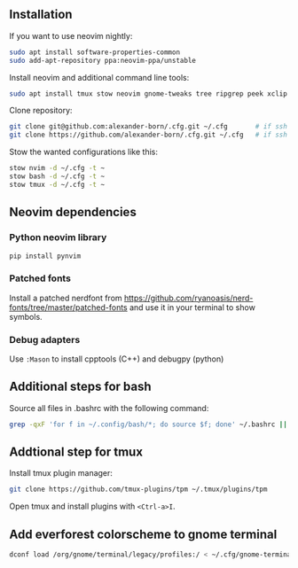 ## Installation
If you want to use neovim nightly:
```bash
sudo apt install software-properties-common
sudo add-apt-repository ppa:neovim-ppa/unstable
```
Install neovim and additional command line tools:
```bash
sudo apt install tmux stow neovim gnome-tweaks tree ripgrep peek xclip fd-find gnome-tweak-tool clang-format fzf npm git
```
Clone repository:
```bash
git clone git@github.com:alexander-born/.cfg.git ~/.cfg       # if ssh is configured
git clone https://github.com/alexander-born/.cfg.git ~/.cfg   # if ssh is not configured
```
Stow the wanted configurations like this:
```bash
stow nvim -d ~/.cfg -t ~
stow bash -d ~/.cfg -t ~
stow tmux -d ~/.cfg -t ~
```

## Neovim dependencies
### Python neovim library
```bash
pip install pynvim
```
### Patched fonts
Install a patched nerdfont from https://github.com/ryanoasis/nerd-fonts/tree/master/patched-fonts and use it in your terminal to show symbols.

### Debug adapters
Use `:Mason` to install cpptools (C++) and debugpy (python)

## Additional steps for bash
Source all files in .bashrc with the following command:
```bash
grep -qxF 'for f in ~/.config/bash/*; do source $f; done' ~/.bashrc || echo 'for f in ~/.config/bash/*; do source $f; done' >> ~/.bashrc
```

## Addtional step for tmux
Install tmux plugin manager:
```bash
git clone https://github.com/tmux-plugins/tpm ~/.tmux/plugins/tpm
```
Open tmux and install plugins with `<Ctrl-a>I`.

## Add everforest colorscheme to gnome terminal
```bash
dconf load /org/gnome/terminal/legacy/profiles:/ < ~/.cfg/gnome-terminal-profiles.dconf
```
